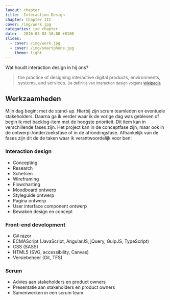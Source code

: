 ```yaml
---
layout: chapter
title:  Interaction Design
chapter: Chapter III
cover: /img/work.jpg
categories: ixd chapter
date:   2016-03-03 16:00 +0100
slides:
  - cover: /img/work.jpg
  - cover: /img/smartphone.jpg
    theme: light
---
```


Wat houdt interaction design in hij ons?

> the practice of designing interactive digital products, environments, systems, and services. <small>De definitie van interaction design volgens [Wikipedia](https://en.wikipedia.org/wiki/Interaction_design)</small>

## Werkzaamheden
Mijn dag begint met de stand-up. Hierbij zijn scrum teamleden en eventuele stakeholders. Daarna ga ik verder waar ik de vorige dag was gebleven of begin ik met backlog-item met de hoogste prioriteit. Dit item kan in verschillende fases zijn. Het project kan in de conceptfase zijn, maar ook in de ontwerp-/onderzoeksfase of in de afrondingsfase. Afhankelijk van de fases zijn dit de de taken waar ik verantwoordelijk voor ben:

### Interaction design
- Concepting
- Research
- Schetsen
- Wireframing
- Flowcharting
- Moodboard ontwerp
- Styleguide ontwerp 
- Pagina ontwerp 
- User interface component ontwerp
- Bewaken design en concept

### Front-end development
- C# razor
- ECMAScript (JavaScript, AngularJS, jQuery, GulpJS, TypeScript)
- CSS (SASS)
- HTML5 (SVG, accessibility, Canvas)
- Versiebeheer (Git, TFS)

### Scrum
- Advies aan stakeholders en product owners
- Presentatie aan stakeholders en product owners
- Samenwerken in een scrum team


